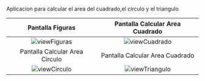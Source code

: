 Aplicacion para calcular el area del cuadrado,el circulo y el triangulo


|                               Pantalla Figuras                              |                                   Pantalla Calcular Area Cuadrado                                |
|:------------------------------------------------------------------------------:|:------------------------------------------------------------------------------:|
|  ![viewFiguras](https://github.com/saulhervas/calcularAreaApp/assets/136034899/d72439b8-3424-4e61-a934-70dd746302af)  |  ![viewCuadrado](https://github.com/saulhervas/calcularAreaApp/assets/136034899/3ba9c8cc-fddc-4fa0-8f55-e17052265093)  |
|                               Pantalla Calcular Area Circulo                              |                                   Pantalla Calcular Area Cuadrado                                   |
|  ![viewCirculo](https://github.com/saulhervas/calcularAreaApp/assets/136034899/87bb650c-abe8-4e30-834e-e4609d493c22)  | ![viewTriangulo](https://github.com/saulhervas/calcularAreaApp/assets/136034899/d0c4e57c-28f1-466f-b3db-3d0e257917a1)   |
